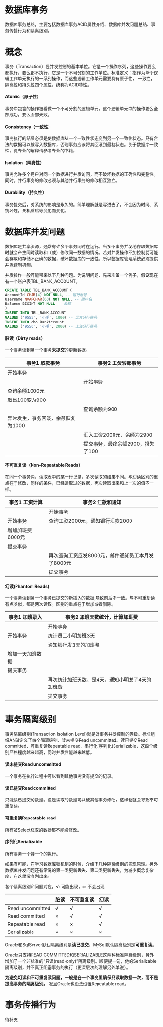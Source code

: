 # 数据库事务
数据库事务总结，主要包括数据库事务ACID属性介绍、数据库并发问题总结、事务传播行为和隔离级别。

# 概念
事务（Transaction）是并发控制的基本单位。它是一个操作序列，这些操作要么都执行，要么都不执行，它是一个不可分割的工作单位。标准定义：指作为单个逻辑工作单元执行的一系列操作，而这些逻辑工作单元需要具有原子性，  一致性，隔离性和持久性四个属性，统称为ACID特性。
#### Atomic（原子性）
事务中包含的操作被看做一个不可分割的逻辑单元，这个逻辑单元中的操作要么全部成功，要么全部失败。
#### Consistency（一致性）
事务执行的结果必须是使数据库从一个一致性状态变到另一个一致性状态。只有合法的数据可以被写入数据库，否则事务应该将其回滚到最初状态。关于数据库一致性，更专业的解释请参考专业的书籍。
#### Isolation（隔离性）
事务允许多个用户对同一个数据进行并发访问，而不破坏数据的正确性和完整性。同时，并行事务的修改必须与其他并行事务的修改相互独立。
#### Durability（持久性）
事务提交后，对系统的影响是永久的。简单理解就是写进去了，不会因为时间、系统环境，关机重启等变化而变化。

# 数据库并发问题
数据库是共享资源，通常有许多个事务同时在运行。当多个事务并发地存取数据库时就会产生同时读取和（或）修改同一数据的情况。若对并发操作不加控制就可能会存取和存储不正确的数据，破坏数据库的一致性。所以数据库管理系统必须提供并发控制机制。

并发操作一般可能带来以下几种问题。为说明问题，先来准备一个例子，假设现在有一个账户表TBL_BANK_ACCOUNT。
```sql
CREATE TABLE TBL_BANK_ACCOUNT（
AccountId CHAR(4) NOT NULL, -- 银行账号
Username NVARCHAR(63) NOT NULL, -- 用户名
Balance BIGINT NOT NULL -- 余额
)
INSERT INTO TBL_BANK_ACCOUNT
VALUES ('9555', '小明', 1000) -- 北京分行账号
INSERT INTO dbo.BankAccount
VALUES ('9556', '小明', 2000) -- 上海分行账号
```

#### 脏读（Dirty reads）
一个事务读到另一个事务**未提交**的更新数据。

| 事务1 取款事务 | 事务2 工资转账事务 |
| -- | -- |
| 开始事务      |  |
|             | 开始事务 |
|查询余额1000元 | |
|取出100变为900 |  |
|             |  查询余额为900|
|异常发生，事务回滚，余额恢复为1000 |  |
|             |汇入工资2000元，余额为2900|
|             | 提交事务，最终余额2900，损失了100|

#### 不可重复读（Non-Repeatable Reads）
在同一个事务内，读取表中的某一行记录，多次读取的结果不同。与幻读区别的重点在于修改，同样的条件，已经读取过的数据，再次读取出来和上一次的值不一样。

| 事务1 工资计算 | 事务2 汇款和通知 |
| -- | -- |
|    |  开始事务 |
| 开始事务 | 查询工资2000元，通知银行汇款2000 |
|增加加班费6000元 |  |
| 提交事务       | |
|              |再次查询工资应发8000元，邮件通知员工本月发了8000元 |
|              | 提交事务|

#### 幻读(Phantom Reads)
一个事务读到另一个事务已提交的新插入的数据,导致前后不一致。与不可重复读有点类似，都是两次读取。区别的重点在于增加或者删除。

| 事务1 加班录入 | 事务2 加班天数统计，计算加班费 |
| -- | -- |
|      | 开始事务 |
| 开始事务 | 统计员工小明加班3天 |
|             | 通知银行发3天的加班费|
|增加一天加班数据|  |
|提交事务 |  |
|        | 再次统计加班天数，是4天，通知小明发了4天的加班费 |
|              |提交事务 |

# 事务隔离级别
事务隔离级别(Transaction Isolation Level)就是对事务并发控制的等级。标准组织ANSI定义了四个隔离级别，读未提交Read uncommitted、读已提交Read committed、可重复读Repeatable read、串行化(序列化)Serializable，这四个级别严格程度越来越高，同时并发性能越来越低。

#### 读未提交Read uncommitted
一个事务在执行过程中可以看到其他事务没有提交的记录。
#### 读已提交Read committed
只能读已提交的数据。但是读取的数据可以被其他事务修改，这样也就会导致不可重复读。
#### 可重复读Repeatable read
所有被Select获取的数据都不能被修改。
#### 序列化Serializable
所有事务一个接一个的执行。

如果有可能，在学习数据库锁机制的时候，介绍下几种隔离级别的实现原理。另外数据库并发问题还有常说的第一类更新丢失、第二类更新丢失，为减少概念复杂度，在这里没有列出来。

各个隔离级别和问题对应，√: 可能出现，×: 不会出现

|  | 脏读 | 不可重复读|幻读|
| -- | -- | -- | -- |
| Read uncommitted | √ |√ |√ |
| Read committed | × |√ |√ |
|  Repeatable read  | × | × |√ |
|Serializable| × | × |× |

Oracle和SqlServer默认隔离级别是**读已提交**，MySql默认隔离级别是**可重复读**。

Oracle只支持READ COMMITTED和SERIALIZABLE这两种标准隔离级别，另外增加了一个非标准的“只读(read-only)”隔离级别。顺便提一句，他的Serializable隔离级别，并不真正阻塞事务的执行（更深层次的理解另外单说）。

**为避免幻读和不可重复读问题，一般是在一个事务里确保只读取数据一次，而不是提高事务的隔离级别。** 况且Oracle也没法设置Repeatable read。

# 事务传播行为
待补充
